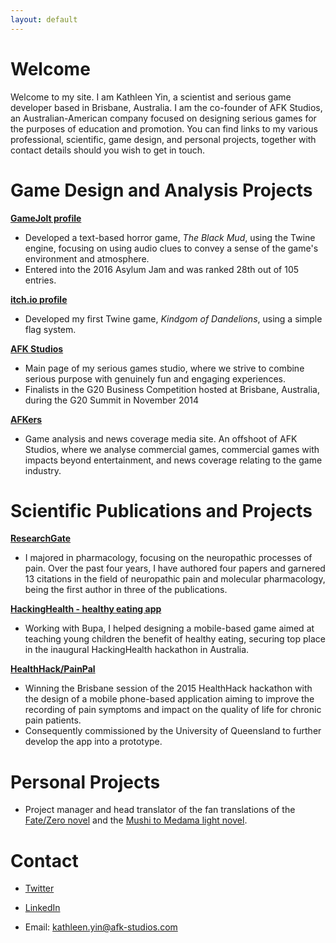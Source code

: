 ```yaml
---
layout: default
---
```

# [](#header-1)Welcome
Welcome to my site. I am Kathleen Yin, a scientist and serious game developer based in Brisbane, Australia. I am the co-founder of AFK Studios, an Australian-American company focused on designing serious games for the purposes of education and promotion. You can find links to my various professional, scientific, game design, and personal projects, together with contact details should you wish to get in touch.


# [](#header-1)Game Design and Analysis Projects

**[GameJolt profile](http://gamejolt.com/@Brynhilde)**
*   Developed a text-based horror game, _The Black Mud_, using the Twine engine, focusing on using audio clues to convey a sense of the game's environment and atmosphere.
*   Entered into the 2016 Asylum Jam and was ranked 28th out of 105 entries.

**[itch.io profile](https://brynhilde.itch.io/)**
*   Developed my first Twine game, _Kindgom of Dandelions_, using a simple flag system.

**[AFK Studios](http://www.afk-studios.com/)**
*   Main page of my serious games studio, where we strive to combine serious purpose with genuinely fun and engaging experiences.
*   Finalists in the G20 Business Competition hosted at Brisbane, Australia, during the G20 Summit in November 2014

**[AFKers](http://afker.games)**
*   Game analysis and news coverage media site. An offshoot of AFK Studios, where we analyse commercial games, commercial games with impacts beyond entertainment, and news coverage relating to the game industry.


# [](#header-1)Scientific Publications and Projects

**[ResearchGate](https://www.researchgate.net/profile/Kathleen_Yin)**
*   I majored in pharmacology, focusing on the neuropathic processes of pain. Over the past four years, I have authored four papers and garnered 13 citations in the field of neuropathic pain and molecular pharmacology, being the first author in three of the publications.

**[HackingHealth - healthy eating app](https://www.hisa.org.au/blog/hacking-health-winners/)**
*   Working with Bupa, I helped designing a mobile-based game aimed at teaching young children the benefit of healthy eating, securing top place in the inaugural HackingHealth hackathon in Australia.

**[HealthHack/PainPal](https://www.uq.edu.au/news/article/2016/06/queensland-researchers-take-pain-out-of-pain-apps)**
*   Winning the Brisbane session of the 2015 HealthHack hackathon with the design of a mobile phone-based application aiming to improve the recording of pain symptoms and impact on the quality of life for chronic pain patients.
*   Consequently commissioned by the University of Queensland to further develop the app into a prototype.


# [](#header-1)Personal Projects

* Project manager and head translator of the fan translations of the [Fate/Zero novel](https://www.baka-tsuki.org/project/index.php?title=Fate/Zero) and the [Mushi to Medama light novel](https://www.baka-tsuki.org/project/index.php?title=Mushi_to_Medama).


# [](#header-1)Contact

* [Twitter](https://twitter.com/brynhilde_012)

* [LinkedIn](https://www.linkedin.com/in/kathleen-yin-74aa4843/)

* Email: kathleen.yin@afk-studios.com




